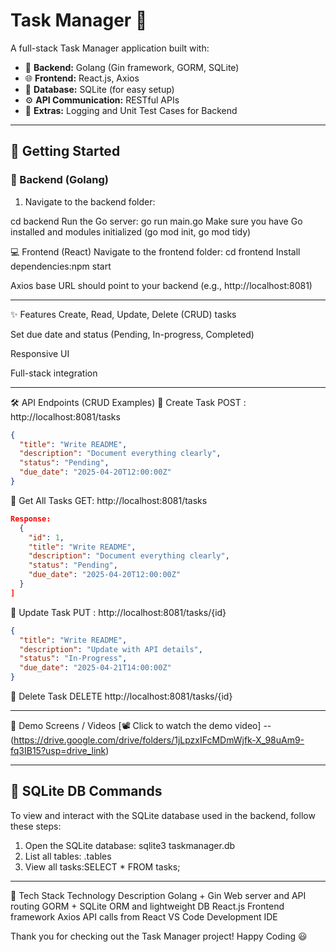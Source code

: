 # Task Manager 📝

A full-stack Task Manager application built with:

- 🚀 **Backend:** Golang (Gin framework, GORM, SQLite)
- 🌐 **Frontend:** React.js, Axios
- 📁 **Database:** SQLite (for easy setup)
- ⚙️ **API Communication:** RESTful APIs
- 🧪 **Extras:** Logging and Unit Test Cases for Backend

---
## 🚀 Getting Started

### 🔧 Backend (Golang)

1. Navigate to the backend folder:

cd backend
Run the Go server: go run main.go
Make sure you have Go installed and modules initialized (go mod init, go mod tidy)

💻 Frontend (React)
Navigate to the frontend folder: cd frontend
Install dependencies:npm start

Axios base URL should point to your backend (e.g., http://localhost:8081)

---
✨ Features
Create, Read, Update, Delete (CRUD) tasks

Set due date and status (Pending, In-progress, Completed)

Responsive UI

Full-stack integration

---

🛠️ API Endpoints (CRUD Examples)
🔹 Create Task
POST : http://localhost:8081/tasks
```json
{
  "title": "Write README",
  "description": "Document everything clearly",
  "status": "Pending",
  "due_date": "2025-04-20T12:00:00Z"
}
```

🔹 Get All Tasks
GET: http://localhost:8081/tasks
```json
Response:
  {
    "id": 1,
    "title": "Write README",
    "description": "Document everything clearly",
    "status": "Pending",
    "due_date": "2025-04-20T12:00:00Z"
  }
]
````

🔹 Update Task
PUT : http://localhost:8081/tasks/{id}

```json
{
  "title": "Write README",
  "description": "Update with API details",
  "status": "In-Progress",
  "due_date": "2025-04-21T14:00:00Z"
}
```

🔹 Delete Task
DELETE http://localhost:8081/tasks/{id}

---
🎥 Demo Screens / Videos 
[📽️ Click to watch the demo video] 
-- (https://drive.google.com/drive/folders/1jLpzxIFcMDmWjfk-X_98uAm9-fq3IB15?usp=drive_link)

---
## 💽 SQLite DB Commands

To view and interact with the SQLite database used in the backend, follow these steps:

1. Open the SQLite database: sqlite3 taskmanager.db
2. List all tables: .tables
3. View all tasks:SELECT * FROM tasks;
   
---
🧠 Tech Stack
Technology	Description
Golang + Gin	Web server and API routing
GORM + SQLite	ORM and lightweight DB
React.js	Frontend framework
Axios	API calls from React
VS Code	Development IDE

Thank you for checking out the Task Manager project! Happy Coding 😃
